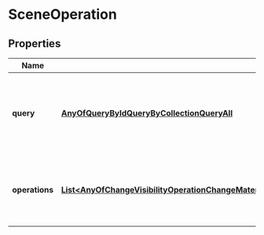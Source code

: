 

# SceneOperation


## Properties

Name | Type | Description | Notes
------------ | ------------- | ------------- | -------------
**query** | [**AnyOfQueryByIdQueryByCollectionQueryAll**](AnyOfQueryByIdQueryByCollectionQueryAll.md) | Query &#x60;scene-items&#x60;. Use &#x60;query-by-collection&#x60; to combine multiple queries. | 
**operations** | [**List&lt;AnyOfChangeVisibilityOperationChangeMaterialOperationClearMaterialOperationChangeTransformOperationClearTransformOperationSelectOperationDeselectOperation&gt;**](AnyOfChangeVisibilityOperationChangeMaterialOperationClearMaterialOperationChangeTransformOperationClearTransformOperationSelectOperationDeselectOperation.md) | List of operations to perform on &#x60;scene-items&#x60; matching the query. | 



